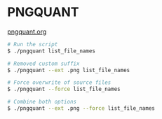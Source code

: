 # PNGQUANT

[pngquant.org](http://pngquant.org/)

```bash
# Run the script
$ ./pngquant list_file_names

# Removed custom suffix
$ ./pngquant --ext .png list_file_names

# Force overwrite of source files
$ ./pngquant --force list_file_names

# Combine both options
$ ./pngquant --ext .png --force list_file_names
```
